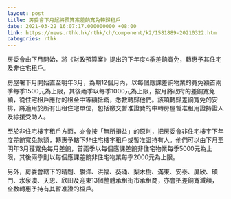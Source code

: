 ```yaml
---
layout: post
title: 房委會下月起將預算案差餉寬免轉歸租戶
date: 2021-03-22 16:07:17.000000000 +08:00
link: https://news.rthk.hk/rthk/ch/component/k2/1581889-20210322.htm
categories: rthk
---
```


房委會由下月開始，將《財政預算案》提出的下年度4季差餉寬免，轉惠予其住宅及非住宅租戶。
 
房屋署下月開始直至明年3月，為期12個月內，以每個應課差餉物業的寬免額首兩季每季1500元為上限，其後兩季以每季1000元為上限，按月將政府的差餉寬免額，從住宅租戶應付的租金中等額抵銷，悉數轉歸他們。該項轉歸差餉寬免的安排，將適用於所有出租住宅單位，包括繳交暫准證費的中轉房屋暫准租用證持證人及綜援受助人。
 
至於非住宅樓宇租戶方面，亦會按「無所損益」的原則，把房委會非住宅樓宇下年度差餉寬免款額，轉惠予轄下非住宅樓宇租戶或暫准證持有人。他們可以由下月至明年3月獲寬免每月差餉，首兩季以每個應課差餉非住宅物業每季5000元為上限，其後兩季則以每個應課差餉非住宅物業每季2000元為上限。

另外，房委會轄下的晴朗、駿洋、洪福、葵涌、梨木樹、滿東、安泰、屏欣、碩門、水泉澳、天恩、欣田及迎東13個整體承租街市承租商，亦會把差餉寬減額，全數轉惠予持有其暫准證的檔戶。
